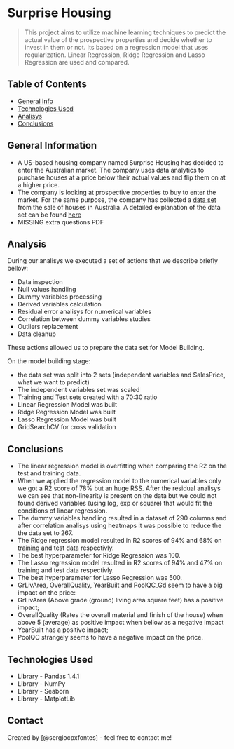 # Surprise Housing
> This project aims to utilize machine learning techniques to predict the actual value of the prospective properties and decide whether to invest in them or not. Its based on a regression model that uses regularization. Linear Regression, Ridge Regression and Lasso Regression are used and compared.


## Table of Contents
* [General Info](#general-information)
* [Technologies Used](#technologies-used)
* [Analisys](#analisys)
* [Conclusions](#conclusions)

<!-- You can include any other section that is pertinent to your problem -->

## General Information
- A US-based housing company named Surprise Housing has decided to enter the Australian market. The company uses data analytics to purchase houses at a price below their actual values and flip them on at a higher price.
- The company is looking at prospective properties to buy to enter the market. For the same purpose, the company has collected a [data set](train.csv) from the sale of houses in Australia. A detailed explanation of the data set can be found [here](data_description.txt)
- MISSING extra questions PDF

<!-- You don't have to answer all the questions - just the ones relevant to your project. -->
## Analysis

During our analisys we executed a set of actions that we describe briefly bellow:

- Data inspection
- Null values handling
- Dummy variables processing
- Derived variables calculation
- Residual error analisys for numerical variables
- Correlation between dummy variables studies
- Outliers replacement
- Data cleanup

These actions allowed us to prepare the data set for Model Building.

On the model building stage:

 - the data set was split into 2 sets (independent variables and SalesPrice, what we want to predict)
 - The independent variables set was scaled
 - Training and Test sets created with a 70:30 ratio
 - Linear Regression Model was built
 - Ridge Regression Model was built
 - Lasso Regression Model was built
 - GridSearchCV for cross validation


## Conclusions
- The linear regression model is overfitting when comparing the R2 on the test and training data.
 - When we applied the regression model to the numerical variables only we got a R2 score of 78% but an huge RSS. After the residual analisys we can see that non-linearity is present on the data but we could not found derived variables (using log, exp or square) that would fit the conditions of linear regression.
 - The dummy variables handling resulted in a dataset of 290 columns and after correlation analisys using heatmaps it was possible to reduce the the data set to 267.   
- The Ridge regression model resulted in R2 scores of 94% and 68% on training and test data respectivly.
 - The best hyperparameter for Ridge Regression was 100.
- The Lasso regression model resulted in R2 scores of 94% and 47% on training and test data respectivly. 
 - The best hyperparameter for Lasso Regression was 500.
- GrLivArea, OverallQuality, YearBuilt and PoolQC_Gd seem to have a big impact on the price:
 - GrLivArea (Above grade (ground) living area square feet) has a positive impact;
 - OverallQuality (Rates the overall material and finish of the house) when above 5 (average) as positive impact when bellow as a negative impact
 - YearBuilt has a positive impact;
 - PoolQC strangely seems to have a negative impact on the price. 


<!-- You don't have to answer all the questions - just the ones relevant to your project. -->


## Technologies Used
- Library - Pandas 1.4.1
- Library - NumPy
- Library - Seaborn
- Library - MatplotLib

<!-- As the libraries versions keep on changing, it is recommended to mention the version of library used in this project -->

## Contact
Created by [@sergiocpxfontes] - feel free to contact me!


<!-- Optional -->
<!-- ## License -->
<!-- This project is open source and available under the [... License](). -->

<!-- You don't have to include all sections - just the one's relevant to your project -->
